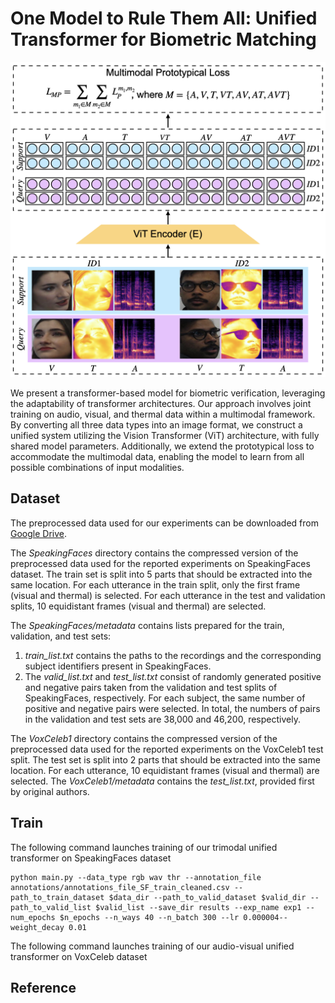 One Model to Rule Them All: Unified Transformer for Biometric Matching
==
![One Model to Rule Them All: Unified Transformer for Biometric Matching](data/train_pipeline.png)

We present a transformer-based model for biometric verification, leveraging the adaptability of transformer architectures. Our approach involves joint training on audio, visual, and thermal data within a multimodal framework. By converting all three data types into an image format, we construct a unified system utilizing the Vision Transformer (ViT) architecture, with fully shared model parameters. Additionally, we extend the prototypical loss to accommodate the multimodal data, enabling the model to learn from all possible combinations of input modalities. 


## Dataset

The preprocessed data used for our experiments can be downloaded from [Google Drive](https://drive.google.com/drive/folders/16T3FKwBbCkrgaJhEGFDw8pqR_z30eP7U?usp=sharing).

The *SpeakingFaces* directory contains the compressed version of the preprocessed data used for the reported experiments on SpeakingFaces dataset. The train set is split into 5 parts that should be extracted into the same location. For each utterance in the train split, only the first frame (visual and thermal) is selected. For each utterance in the test and validation splits, 10 equidistant frames (visual and thermal) are selected. 

The *SpeakingFaces/metadata* contains lists prepared for the train, validation, and test sets:
1) *train_list.txt* contains the paths to the recordings and the corresponding subject identifiers present in SpeakingFaces. 
2) The *valid_list.txt* and *test_list.txt* consist of randomly generated positive and negative pairs taken from the validation and test splits of SpeakingFaces, respectively. For each subject, the same number of positive and negative pairs were selected. In total, the numbers of pairs in the validation and test sets are 38,000 and 46,200, respectively.

The *VoxCeleb1* directory contains the compressed version of the preprocessed data used for the reported experiments on the VoxCeleb1 test split. The test set is split into 2 parts that should be extracted into the same location. For each utterance, 10 equidistant frames (visual and thermal) are selected. 
The *VoxCeleb1/metadata* contains the *test_list.txt*, provided first by original authors.

## Train
The following command launches training of our trimodal unified transformer on SpeakingFaces dataset
```
python main.py --data_type rgb wav thr --annotation_file annotations/annotations_file_SF_train_cleaned.csv --path_to_train_dataset $data_dir --path_to_valid_dataset $valid_dir --path_to_valid_list $valid_list --save_dir results --exp_name exp1 --num_epochs $n_epochs --n_ways 40 --n_batch 300 --lr 0.000004--weight_decay 0.01
```
The following command launches training of our audio-visual unified transformer on VoxCeleb dataset

## Reference

